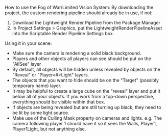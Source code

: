 How to use the Fog of War/Limited Vision System:
By downloading the project, the custom rendering pipeline should already be in use, if not:
1. Download the Lightweight Render Pipeline from the Package Manager
2. In Project Settings > Graphics, put the LightweightRenderPipelineAsset into the Scriptable Render Pipeline Settings box.

Using it in your scene:
- Make sure the camera is rendering a solid black background.
- Players and other objects all players can see should be put on the "AllSee" layer
- By default, all objects will be hidden unless revealed by objects on the "Reveal" or "Player<#>Light" layers.
- The objects that you want to hide should be on the "Target" (possibly temporary name) layer.
- It may be helpful to create a large cube on the "reveal" layer and put it below all of your objects.
If you work from a top-down perspective, everything should be visible within that box.
- If objects are being revealed but are still turning up black, they need to be lit by some light source.
- Make use of the Culling Mask property on cameras and lights. e.g. The camera following player 1 should have it so it sees the Walls, Player1, Player1Light, but not anything else.